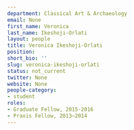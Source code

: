 ```yaml
---
department: Classical Art & Archaeology
email: None
first_name: Veronica
last_name: Ikeshoji-Orlati
layout: people
title: Veronica Ikeshoji-Orlati
position:
short_bio: ''
slug: veronica-ikeshoji-orlati
status: not_current
twitter: None
website: None
people-category:
- student
roles:
- Graduate Fellow, 2015-2016
- Praxis Fellow, 2013–2014
---
```



